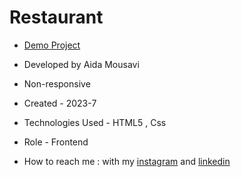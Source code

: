 # Restaurant

- [Demo Project](https://aida-mousavi.github.io/Restaurant/)

- Developed by Aida Mousavi

- Non-responsive

- Created - 2023-7

- Technologies Used - HTML5 , Css

- Role - Frontend

- How to reach me : with my [instagram](https://www.instagram.com/dev.mousavi) and [linkedin](www.linkedin.com/in/aida-mousavi-18791a292)
